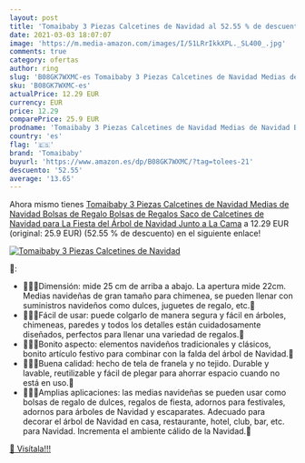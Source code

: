 ```yaml
---
layout: post
title: 'Tomaibaby 3 Piezas Calcetines de Navidad al 52.55 % de descuento'
date: 2021-03-03 18:07:07
image: 'https://m.media-amazon.com/images/I/51LRrIkkXPL._SL400_.jpg'
comments: true
category: ofertas
author: ring
slug: 'B08GK7WXMC-es Tomaibaby 3 Piezas Calcetines de Navidad Medias de Navidad...'
sku: 'B08GK7WXMC-es'
actualPrice: 12.29 EUR
currency: EUR
price: 12.29
comparePrice: 25.9 EUR
prodname: 'Tomaibaby 3 Piezas Calcetines de Navidad Medias de Navidad Bolsas de Regalo Bolsas de Regalos Saco de Calcetines de Navidad para La Fiesta del Árbol de Navidad Junto a La Cama'
country: 'es'
flag: '🇪🇸'
brand: 'Tomaibaby'
buyurl: 'https://www.amazon.es/dp/B08GK7WXMC/?tag=tolees-21'
descuento: '52.55'
average: '13.65'
---
```


Ahora mismo tienes [Tomaibaby 3 Piezas Calcetines de Navidad Medias de Navidad Bolsas de Regalo Bolsas de Regalos Saco de Calcetines de Navidad para La Fiesta del Árbol de Navidad Junto a La Cama](https://www.amazon.es/dp/B08GK7WXMC/?tag=tolees-21) a 12.29 EUR (original: 25.9 EUR) (52.55 %  de descuento) en el siguiente enlace!

[![Tomaibaby 3 Piezas Calcetines de Navidad](https://m.media-amazon.com/images/I/51LRrIkkXPL._SL400_.jpg)](https://www.amazon.es/dp/B08GK7WXMC/?tag=tolees-21)

🔎:

- 🍬🎁🧦Dimensión: mide 25 cm de arriba a abajo. La apertura mide 22cm. Medias navideñas de gran tamaño para chimenea, se pueden llenar con suministros navideños como dulces, juguetes de regalo, etc.🎅
- 🍬🎁🧦Fácil de usar: puede colgarlo de manera segura y fácil en árboles, chimeneas, paredes y todos los detalles están cuidadosamente diseñados, perfectos para llenar una variedad de regalos.🎅
- 🍬🎁🧦Bonito aspecto: elementos navideños tradicionales y clásicos, bonito artículo festivo para combinar con la falda del árbol de Navidad.🎅
- 🍬🎁🧦Buena calidad: hecho de tela de franela y no tejido. Durable y lavable, reutilizable y fácil de plegar para ahorrar espacio cuando no está en uso.🎅
- 🍬🎁🧦Amplias aplicaciones: las medias navideñas se pueden usar como bolsas de regalo de dulces, regalos de fiesta, adornos para festivales, adornos para árboles de Navidad y escaparates. Adecuado para decorar el árbol de Navidad en casa, restaurante, hotel, club, bar, etc. para Navidad. Incrementa el ambiente cálido de la Navidad.🎅

[🛒 Visítala!!!](https://www.amazon.es/dp/B08GK7WXMC/?tag=tolees-21)
